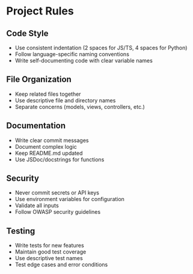# Project Rules

## Code Style
- Use consistent indentation (2 spaces for JS/TS, 4 spaces for Python)
- Follow language-specific naming conventions
- Write self-documenting code with clear variable names

## File Organization
- Keep related files together
- Use descriptive file and directory names
- Separate concerns (models, views, controllers, etc.)

## Documentation
- Write clear commit messages
- Document complex logic
- Keep README.md updated
- Use JSDoc/docstrings for functions

## Security
- Never commit secrets or API keys
- Use environment variables for configuration
- Validate all inputs
- Follow OWASP security guidelines

## Testing
- Write tests for new features
- Maintain good test coverage
- Use descriptive test names
- Test edge cases and error conditions
